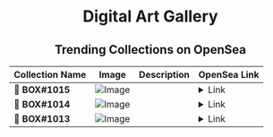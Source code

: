 <div align="center">

# Digital Art Gallery

## Trending Collections on OpenSea

| Collection Name                       | Image                                                                                     | Description                       | OpenSea Link                                                                                          |
|---------------------------------------|-------------------------------------------------------------------------------------------|-----------------------------------|--------------------------------------------------------------------------------------------------------|
| **🎁 BOX#1015** | ![Image](https://i.seadn.io/s/raw/files/9c1b7e448415b71ba1f11e2a8fdba97d.png?w=500&auto=format?w=200&auto=format) |  | <details><summary>Link</summary>[🎁 BOX#1015](https://opensea.io/collection/box-1015)</details> |
| **🎁 BOX#1014** | ![Image](https://i.seadn.io/s/raw/files/27616480994f7987faa248e492023087.png?w=500&auto=format?w=200&auto=format) |  | <details><summary>Link</summary>[🎁 BOX#1014](https://opensea.io/collection/box-1014)</details> |
| **🎁 BOX#1013** | ![Image](https://i.seadn.io/s/raw/files/3367c608607decabc01d0bd9bbb2b821.png?w=500&auto=format?w=200&auto=format) |  | <details><summary>Link</summary>[🎁 BOX#1013](https://opensea.io/collection/box-1013)</details> |

</div>
